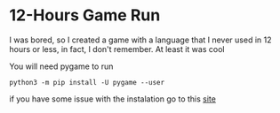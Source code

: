 # 12-Hours Game Run
 
I was bored, so I created a game with a language that I never used in 12 hours or less, in fact, I don't remember. 
At least it was cool

You will need pygame to run
``` pip3
python3 -m pip install -U pygame --user
```

if you have some issue with the instalation go to this [site](https://www.pygame.org/wiki/GettingStarted)
